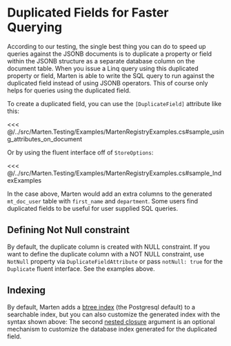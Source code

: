 # Duplicated Fields for Faster Querying

According to our testing, the single best thing you can do to speed up queries against the JSONB documents
is to duplicate a property or field within the JSONB structure as a separate database column on the document
table. When you issue a Linq query using this duplicated property or field, Marten is able to write the SQL
query to run against the duplicated field instead of using JSONB operators. This of course only helps for
queries using the duplicated field.

To create a duplicated field, you can use the `[DuplicateField]` attribute like this:

<<< @/../src/Marten.Testing/Examples/MartenRegistryExamples.cs#sample_using_attributes_on_document

Or by using the fluent interface off of `StoreOptions`:

<<< @/../src/Marten.Testing/Examples/MartenRegistryExamples.cs#sample_IndexExamples

In the case above, Marten would add an extra columns to the generated `mt_doc_user` table with `first_name` and `department`. Some users find duplicated fields to be useful for user supplied SQL queries.

## Defining Not Null constraint

By default, the duplicate column is created with NULL constraint. If you want to define the duplicate column with a NOT NULL constraint, use `NotNull` property via `DuplicateFieldAttribute` or pass `notNull: true` for the `Duplicate` fluent interface. See the examples above.

## Indexing

By default, Marten adds a [btree index](http://www.postgresql.org/docs/9.4/static/indexes-types.html) (the Postgresql default) to a searchable index, but you can also
customize the generated index with the syntax shown above: The second [nested closure](http://martinfowler.com/dslCatalog/nestedClosure.html) argument is an optional
mechanism to customize the database index generated for the duplicated field.
